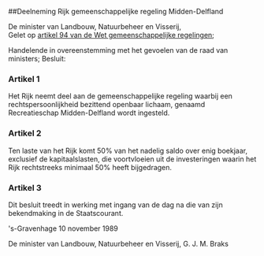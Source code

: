 <meta http-equiv='Content-Type' content='text/html; charset=utf-8' />

##Deelneming Rijk gemeenschappelijke regeling Midden-Delfland

De minister van Landbouw, Natuurbeheer en Visserij,  
Gelet op [artikel 94 van de Wet gemeenschappelijke regelingen](../../../../../../../wet/wet/gemeenschappelijke/regelingen/BWBR0003740/README.md);

Handelende in overeenstemming met het gevoelen van de raad van ministers;
Besluit:    

### Artikel  1  

Het Rijk neemt deel aan de gemeenschappelijke regeling waarbij een rechtspersoonlijkheid bezittend openbaar lichaam, genaamd Recreatieschap Midden-Delfland wordt ingesteld. 

### Artikel  2  

Ten laste van het Rijk komt 50% van het nadelig saldo over enig boekjaar, exclusief de kapitaalslasten, die voortvloeien uit de investeringen waarin het Rijk rechtstreeks minimaal 50% heeft bijgedragen. 

### Artikel  3  

Dit besluit treedt in werking met ingang van de dag na die van zijn bekendmaking in de Staatscourant. 

's-Gravenhage 
10 november 1989    

De 
minister van Landbouw, Natuurbeheer en Visserij, 
G. J. M. Braks      
